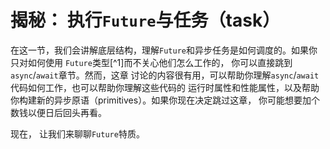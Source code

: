 # 揭秘： 执行`Future`与任务（task）

在这一节，我们会讲解底层结构，理解`Future`和异步任务是如何调度的。如果你只对如何使用
`Future`类型[^1]而不关心他们怎么工作的， 你可以直接跳到`async`/`await`章节。然而，这章
讨论的内容很有用，可以帮助你理解`async`/`await`代码如何工作，也可以帮助你理解这些代码的
运行时属性和性能属性，以及帮助你构建新的异步原语（primitives）。如果你现在决定跳过这章，
你可能想要加个数钱以便日后回头再看。

现在， 让我们来聊聊`Future`特质。
